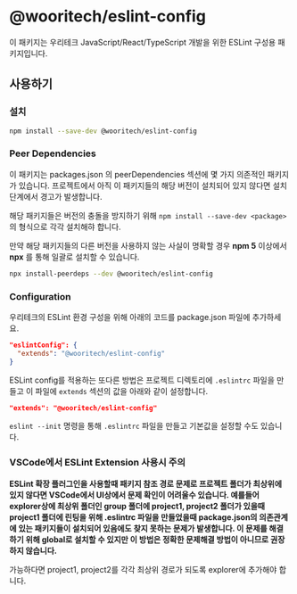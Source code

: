 # @wooritech/eslint-config

이 패키지는 우리테크 JavaScript/React/TypeScript 개발을 위한 ESLint 구성용 패키지입니다.

## 사용하기

### 설치

```sh
npm install --save-dev @wooritech/eslint-config
```

### Peer Dependencies

이 패키지는 packages.json 의 peerDependencies 섹션에 몇 가지 의존적인 패키지가 있습니다. 프로젝트에서 아직 이 패키지들의 해당 버전이 설치되어 있지 않다면 설치단계에서 경고가 발생합니다.

해당 패키지들은 버전의 충돌을 방지하기 위해 `npm install --save-dev <package>`의 형식으로 각각 설치해햐 합니다.

만약 해당 패키지들의 다른 버전을 사용하지 않는 사실이 명확할 경우 **npm 5** 이상에서 **npx** 를 통해 일괄로 설치할 수 있습니다.

```sh
npx install-peerdeps --dev @wooritech/eslint-config
```

### Configuration

우리테크의 ESLint 환경 구성을 위해 아래의 코드를 package.json 파일에 추가하세요.

```json
"eslintConfig": {
  "extends": "@wooritech/eslint-config"
}
```

ESLint config를 적용하는 또다른 방법은 프로젝트 디렉토리에 `.eslintrc` 파일을 만들고 이 파일에 `extends` 섹션의 값을 아래와 같이 설정합니다.

```json
"extends": "@wooritech/eslint-config"
```

`eslint --init` 명령을 통해 `.eslintrc` 파일을 만들고 기본값을 설정할 수도 있습니다.

### VSCode에서 ESLint Extension 사용시 주의

**ESLint 확장 플러그인을 사용할때 패키지 참조 경로 문제로 프로젝트 폴더가 최상위에 있지 않다면 VSCode에서 UI상에서 문제 확인이 어려울수 있습니다. 예를들어 explorer상에 최상위 폴더인 group 폴더에 project1, project2 폴더가 있을때 project1 폴더에 린팅을 위해 .eslintrc 파일을 만들었을때 package.json의 의존관계에 있는 패키지들이 설치되어 있음에도 찾지 못하는 문제가 발생합니다. 이 문제를 해결하기 위해 global로 설치할 수 있지만 이 방법은 정확한 문제해결 방법이 아니므로 권장하지 않습니다.**

가능하다면 project1, project2를 각각 최상위 경로가 되도록 explorer에 추가해야 합니다.
